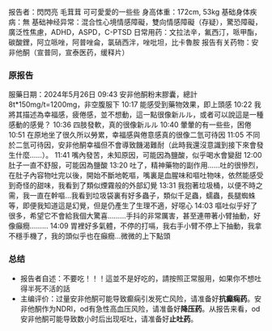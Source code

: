 ﻿报告者：閃閃亮 毛茸茸 可可愛愛的一些些
身高体重：172cm, 53kg
基础身体疾病：無
基础神经异常：混合性心境情感障礙，雙向情感障礙（存疑），驚恐障礙，廣泛性焦慮，ADHD，ASPD，C-PTSD
日常用药：文拉法辛，氟西汀，哌甲酯，碳酸鋰，阿立哌唑，阿普唑侖，氯硝西泮，唑吡坦，比卡魯胺
报告有关药物：安非他酮（宣普同，宣泰医药，缓释片）

### 原报告
服藥日期：2024年5月26日
09:43 安非他酮粉末膠囊，總計8t*150mg/t=1200mg，非空腹服下
10:17 能感受到藥物效果，即上頭感
10:22 我將其描述為幸福感，疲倦感，並不想動，這一點很像新ルル，或者可以說這是一種感動的感覺？
10:36 四肢發軟，真的很像新ルル
10:40 暈暈的有一些些，困倦
10:51 在原地坐了很久所以勞累，幸福感與倦意感真的很像二氫可待因
11:05 不同於二氫可待因，安非他酮幸福但不會導致饑渴難耐（此時我還沒意識到接下來會發生什麼……）。
11:41 嘴內發苦，未知原因，可能因為鹽酸，似乎喝水會變甜
12:00 肚子一直不舒服，可能因為鹽酸
13:20 吐了，精神藥物的副作用……吐的很慘烈，在肚子內容物吐完以後，開始不斷地乾嘔，嘴裏是血腥味和嘔吐物味，依然能感受到奇怪的甜味，我看到了類似煙霧般的外部幻覺
13:31 我抱著垃圾桶，以便不時之需，我一直在幹嘔…我看到垃圾袋裏有好多蟲子，類似千足蟲，蠕蟲，長腿蜘蛛等，即便我知道這是幻覺，但是仍產生了生理不適，好噁心
14:03 嘔吐似乎好了很多，希望它不會給我個大驚喜………手抖的非常厲害，甚至連帶著小臂抽動，好像癲癇………
14:09 胃裡好多氣體，不停的打嗝，我右手小臂不停上下抽動，我拿不穩手機了，我的頭似乎也在癲癇…微微的上下點頭

### 总结
- 报告者自述：不要吃！！！這並不是好吃的，請按照正常服用，如果你不想吐得半死不活的話
- 主编评价：过量安非他酮可能导致癫痫引发死亡风险，请准备好**抗癫痫药**。安非他酮作为NDRI，od有急性高血压风险，请准备好**降压药**。从报告来看，od安非他酮可能导致数小时后出现呕吐，请准备好**止吐药**。

